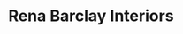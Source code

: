 ---
title: "Rena Barclay Interiors"
url: /valdosta/rena-barclay-interiors/
shop: interior decoration
---
